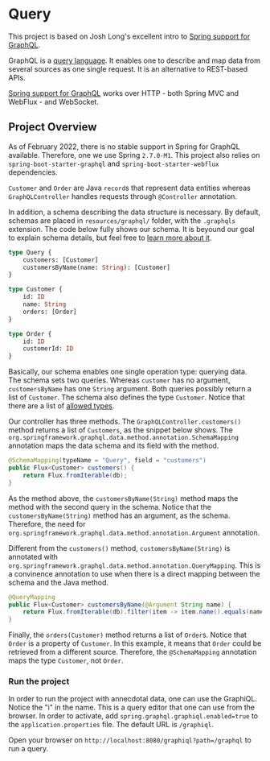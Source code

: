 # Query
This project is based on Josh Long's excellent intro to [Spring support for GraphQL](https://www.youtube.com/watch?v=eVqmB2hsIVk).

GraphQL is a [query language](https://graphql.org). It enables one to describe and map data from several sources as one single request. It is an alternative to REST-based APIs.

[Spring support for GraphQL](https://docs.spring.io/spring-graphql/docs/1.0.0-M5/reference/html/) works over HTTP - both Spring MVC and WebFlux - and WebSocket.

## Project Overview
As of February 2022, there is no stable support in Spring for GraphQL available. Therefore, one we use Spring `2.7.0-M1`. This project also relies on `spring-boot-starter-graphql` and `spring-boot-starter-webflux` dependencies.

`Customer` and `Order` are Java `record`s that represent data entities whereas `GraphQLController` handles requests through `@Controller` annotation. 

In addition, a schema describing the data structure is necessary. By default, schemas are placed in `resources/graphql/` folder, with the `.graphqls` extension. The code below fully shows our schema. It is beyound our goal to explain schema details, but feel free to [learn more about it](https://graphql.org/learn/).

```graphql
type Query {
    customers: [Customer]
    customersByName(name: String): [Customer]
}

type Customer {
    id: ID
    name: String
    orders: [Order]
}

type Order {
    id: ID
    customerId: ID
}
```
Basically, our schema enables one single operation type: querying data. The schema sets two queries. Whereas `customer` has no argument, `customersByName` has one `String` argument. Both queries possibly return a list of `Customer`. The schema also defines the type `Customer`. Notice that there are a list of [allowed types](https://graphql.org/learn/schema/).

Our controller has three methods. The `GraphQLController.customers()` method returns a list of `Customers`, as the snippet below shows. The `org.springframework.graphql.data.method.annotation.SchemaMapping` annotation maps the data schema and its field with the method.

```java
@SchemaMapping(typeName = "Query", field = "customers")
public Flux<Customer> customers() {
    return Flux.fromIterable(db);
}
```
As the method above, the `customersByName(String)` method maps the method with the second query in the schema. Notice that the `customersByName(String)` method has an argument, as the schema. Therefore, the need for `org.springframework.graphql.data.method.annotation.Argument` annotation. 

Different from the `customers()` method, `customersByName(String)` is annotated with `org.springframework.graphql.data.method.annotation.QueryMapping`. This is  a convinence annotation to use when there is a direct mapping between the schema and the Java method.

```java
@QueryMapping
public Flux<Customer> customersByName(@Argument String name) {
    return Flux.fromIterable(db).filter(item -> item.name().equals(name));
}
```

Finally, the `orders(Customer)` method returns a list of `Order`s. Notice that `Order` is a property of `Customer`. In this example, it means that `Order` could be retrieved from a different source. Therefore, the `@SchemaMapping` annotation maps the type `Customer`, not `Order`.

### Run the project
In order to run the project with annecdotal data, one can use the GraphiQL. Notice the "i" in the name. This is a query editor that one can use from the browser. In order to activate, add `spring.graphql.graphiql.enabled=true` to the `application.properties` file. The default URL is `/graphiql`.

Open your browser on `http://localhost:8080/graphiql?path=/graphql` to run a query.
